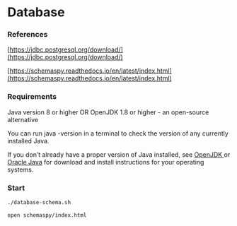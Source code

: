 # Database

### References

[https://jdbc.postgresql.org/download/](https://jdbc.postgresql.org/download/)

[https://schemaspy.readthedocs.io/en/latest/index.html](https://schemaspy.readthedocs.io/en/latest/index.html)

### Requirements

Java version 8 or higher
OR OpenJDK 1.8 or higher - an open-source alternative

You can run java -version in a terminal to check the version of any currently installed Java.

If you don’t already have a proper version of Java installed, see [OpenJDK ](https://openjdk.java.net/install/) or [Oracle Java](https://www.oracle.com/java/technologies/javase-downloads.html) for download and install instructions for your operating systems.

### Start

```bash
./database-schema.sh
```

```bash
open schemaspy/index.html
```
